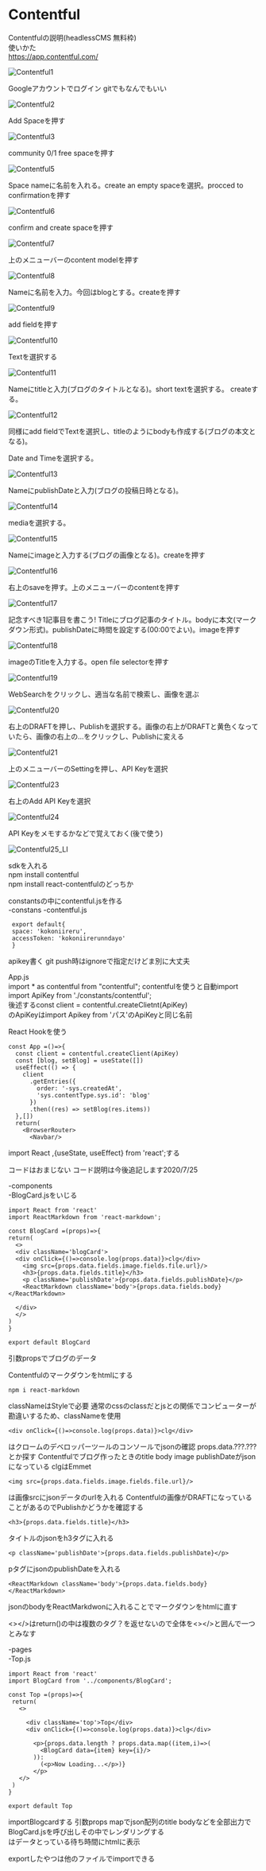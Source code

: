 # Contentful  
Contentfulの説明(headlessCMS 無料枠)  
使いかた  
https://app.contentful.com/  


![Contentful1](https://user-images.githubusercontent.com/44164993/88462542-0e3f0600-cee7-11ea-85f0-c7c587000170.png)  

Googleアカウントでログイン gitでもなんでもいい  


![Contentful2](https://user-images.githubusercontent.com/44164993/88462551-26af2080-cee7-11ea-882b-e3608f6a98db.png)

Add Spaceを押す  

![Contentful3](https://user-images.githubusercontent.com/44164993/88462571-5827ec00-cee7-11ea-89c3-77660c83b5f6.png)  

community 0/1 free spaceを押す  

![Contentful5](https://user-images.githubusercontent.com/44164993/88462621-b48b0b80-cee7-11ea-8406-e3c59ea17723.png)  

Space nameに名前を入れる。create an empty spaceを選択。procced to confirmationを押す  

![Contentful6](https://user-images.githubusercontent.com/44164993/88462631-d8e6e800-cee7-11ea-9eae-884a239e906d.png)

confirm and create spaceを押す  

![Contentful7](https://user-images.githubusercontent.com/44164993/88462663-1ea3b080-cee8-11ea-92ee-3fdef4e23464.png)  

上のメニューバーのcontent modelを押す

![Contentful8](https://user-images.githubusercontent.com/44164993/88462697-46931400-cee8-11ea-86b1-3523db789974.png)  

Nameに名前を入力。今回はblogとする。createを押す  


![Contentful9](https://user-images.githubusercontent.com/44164993/88462724-6d514a80-cee8-11ea-86fd-c59ab93f847b.png)  

add fieldを押す  

![Contentful10](https://user-images.githubusercontent.com/44164993/88462752-9e317f80-cee8-11ea-9da2-7717a7223ed3.png)  

Textを選択する  

![Contentful11](https://user-images.githubusercontent.com/44164993/88462780-e51f7500-cee8-11ea-8da7-8bd38f105399.png)  

Nameにtitleと入力(ブログのタイトルとなる)。short textを選択する。 createする。  

![Contentful12](https://user-images.githubusercontent.com/44164993/88462797-008a8000-cee9-11ea-9bd3-885a6711593d.png)  

同様にadd fieldでTextを選択し、titleのようにbodyも作成する(ブログの本文となる)。  


Date and Timeを選択する。  

![Contentful13](https://user-images.githubusercontent.com/44164993/88462832-40516780-cee9-11ea-80ed-a3caf157e75a.png)

NameにpublishDateと入力(ブログの投稿日時となる)。

![Contentful14](https://user-images.githubusercontent.com/44164993/88462840-552dfb00-cee9-11ea-8c51-7d2c497c99cb.png)  


mediaを選択する。  

![Contentful15](https://user-images.githubusercontent.com/44164993/88462878-b3f37480-cee9-11ea-8849-3567686a1ecc.png)  


Nameにimageと入力する(ブログの画像となる)。createを押す  

![Contentful16](https://user-images.githubusercontent.com/44164993/88462898-db4a4180-cee9-11ea-84ae-c52405a08110.png)


右上のsaveを押す。上のメニューバーのcontentを押す   

![Contentful17](https://user-images.githubusercontent.com/44164993/88462924-0896ef80-ceea-11ea-8a6b-0f2699851ad4.png)  

記念すべき1記事目を書こう! Titleにブログ記事のタイトル。bodyに本文(マークダウン形式)。publishDateに時間を設定する(00:00でよい)。imageを押す  
 

![Contentful18](https://user-images.githubusercontent.com/44164993/88462942-2bc19f00-ceea-11ea-9d96-8e38a976e152.png)  


imageのTitleを入力する。open file selectorを押す  

![Contentful19](https://user-images.githubusercontent.com/44164993/88462972-6b888680-ceea-11ea-814c-7ee5cff8d8e6.png)  

WebSearchをクリックし、適当な名前で検索し、画像を選ぶ  

![Contentful20](https://user-images.githubusercontent.com/44164993/88463051-fd908f00-ceea-11ea-8929-19b90e5b2e69.png)  


右上のDRAFTを押し、Publishを選択する。画像の右上がDRAFTと黄色くなっていたら、画像の右上の...をクリックし、Publishに変える  

![Contentful21](https://user-images.githubusercontent.com/44164993/88463085-20bb3e80-ceeb-11ea-9eb2-56e85dd93a54.png)  


上のメニューバーのSettingを押し、API Keyを選択  

![Contentful23](https://user-images.githubusercontent.com/44164993/88463145-92938800-ceeb-11ea-9f97-944d77ec959c.png)  

 右上のAdd API Keyを選択  

![Contentful24](https://user-images.githubusercontent.com/44164993/88463157-b48d0a80-ceeb-11ea-9647-46a927a90212.png)  

API Keyをメモするかなどで覚えておく(後で使う)  

![Contentful25_LI](https://user-images.githubusercontent.com/44164993/88463186-f5851f00-ceeb-11ea-8ce5-afec9b2a3fbc.jpg)  


sdkを入れる  
npm install contentful  
npm install react-contentfulのどっちか  

constantsの中にcontentful.jsを作る  
-constans
 -contentful.js  
 
```
 export default{
 space: 'kokoniireru',
 accessToken: 'kokoniirerunndayo'
 }
 ```  
 apikey書く
 git push時はignoreで指定だけどま別に大丈夫  
 
App.js  
import * as contentful from "contentful";
contentfulを使うと自動import  
import ApiKey from './constants/contentful';  
後述するconst client = contentful.createClietnt(ApiKey)  
のApiKeyはimport Apikey from 'パス'のApiKeyと同じ名前  

React Hookを使う  
```
const App =()=>{
  const client = contentful.createClient(ApiKey)
  const [blog, setBlog] = useState([])
  useEffect(() => {
    client
      .getEntries({
        order: '-sys.createdAt',
        'sys.contentType.sys.id': 'blog'
      })
      .then((res) => setBlog(res.items))
  },[])
  return(
    <BrowserRouter> 
      <Navbar/>
 ```  

import React ,{useState, useEffect} from 'react';する  

コードはおまじない
コード説明は今後追記します2020/7/25  

-components  
  -BlogCard.jsをいじる  
  
  ```
import React from 'react'
import ReactMarkdown from 'react-markdown';

const BlogCard =(props)=>{
  return(
    <>
    <div className='blogCard'>
    <div onClick={()=>console.log(props.data)}>clg</div>
      <img src={props.data.fields.image.fields.file.url}/>
      <h3>{props.data.fields.title}</h3>
      <p className='publishDate'>{props.data.fields.publishDate}</p>
      <ReactMarkdown className='body'>{props.data.fields.body}</ReactMarkdown>
            
    </div>
    </>
  )
}

export default BlogCard
```  

引数propsでブログのデータ  

Contentfulのマークダウンをhtmlにする
```
npm i react-markdown
```  
classNameはStyleで必要 通常のcssのclassだとjsとの関係でコンピューターが勘違いするため、classNameを使用  

```
<div onClick={()=>console.log(props.data)}>clg</div>
```  
はクロームのデベロッパーツールのコンソールでjsonの確認
props.data.???.???とか探す
Contentfulでブログ作ったときのtitle body image publishDateがjsonになっている
clgはEmmet  

```
<img src={props.data.fields.image.fields.file.url}/>
```  
は画像srcにjsonデータのurlを入れる
Contentfulの画像がDRAFTになっていることがあるのでPublishかどうかを確認する  
```
<h3>{props.data.fields.title}</h3>
```  
タイトルのjsonをh3タグに入れる
```
<p className='publishDate'>{props.data.fields.publishDate}</p>
```  
pタグにjsonのpublishDateを入れる
```
<ReactMarkdown className='body'>{props.data.fields.body}</ReactMarkdown>
```  
jsonのbodyをReactMarkdwonに入れることでマークダウンをhtmlに直す  

<></>はreturn()の中は複数のタグ？を返せないので全体を<></>と囲んで一つとみなす  


-pages  
 -Top.js　
 ```
 import React from 'react'
import BlogCard from '../components/BlogCard';

const Top =(props)=>{
  return(
    <>
      
      <div className='top'>Top</div>
      <div onClick={()=>console.log(props.data)}>clg</div>
        
        <p>{props.data.length ? props.data.map((item,i)=>(
          <BlogCard data={item} key={i}/>
        )): 
          (<p>Now Loading...</p>)}
        </p>
    </>
  )
}

export default Top
```  

importBlogcardする
引数props
mapでjson配列のtitle bodyなどを全部出力でBlogCard.jsを呼び出しその中でレンダリングする  
<Now Loading>はデータとっている待ち時間にhtmlに表示  
 
 exportしたやつは他のファイルでimportできる  
 

